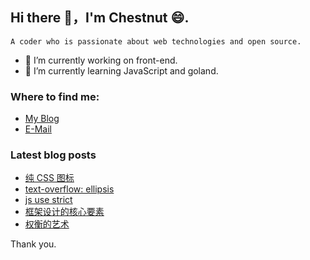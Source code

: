 ## Hi there 👋，I'm Chestnut 😄.

```
A coder who is passionate about web technologies and open source.
```

- 🔭 I’m currently working on front-end.
- 🌱 I’m currently learning JavaScript and goland.

### Where to find me:
 - [My Blog](https://inreasons.cn)
 - [E-Mail](mailto:banlify@163.com)

### Latest blog posts
<!-- BLOG-POST-LIST:START -->
- [纯 CSS 图标](http://inreasons.cn/posts/pure-css-icon)
- [text-overflow: ellipsis](http://inreasons.cn/posts/text-overflow-ellipsis)
- [js use strict](http://inreasons.cn/posts/use-strict)
- [框架设计的核心要素](http://inreasons.cn/posts/vue-design-and-realize_2)
- [权衡的艺术](http://inreasons.cn/posts/vue-design-and-realize_1)
<!-- BLOG-POST-LIST:END -->

Thank you.
